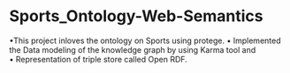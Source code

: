 # Sports_Ontology-Web-Semantics
•This project inloves the ontology on Sports using protege.
• Implemented the Data modeling of the knowledge graph by using Karma tool and  
• Representation of triple store called Open RDF.
